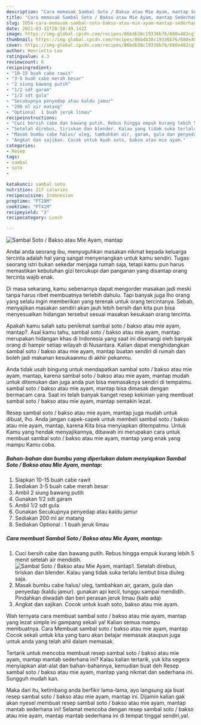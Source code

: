 ```yaml
---
description: "Cara memasak Sambal Soto / Bakso atau Mie Ayam, mantap Sederhana Untuk Jualan"
title: "Cara memasak Sambal Soto / Bakso atau Mie Ayam, mantap Sederhana Untuk Jualan"
slug: 1054-cara-memasak-sambal-soto-bakso-atau-mie-ayam-mantap-sederhana-untuk-jualan
date: 2021-03-31T20:50:49.142Z
image: https://img-global.cpcdn.com/recipes/86bdb38c19336b76/680x482cq70/sambal-soto-bakso-atau-mie-ayam-mantap-foto-resep-utama.jpg
thumbnail: https://img-global.cpcdn.com/recipes/86bdb38c19336b76/680x482cq70/sambal-soto-bakso-atau-mie-ayam-mantap-foto-resep-utama.jpg
cover: https://img-global.cpcdn.com/recipes/86bdb38c19336b76/680x482cq70/sambal-soto-bakso-atau-mie-ayam-mantap-foto-resep-utama.jpg
author: Henrietta Lee
ratingvalue: 4.3
reviewcount: 6
recipeingredient:
- "10-15 buah cabe rawit"
- "3-5 buah cabe merah besar"
- "2 siung bawang putih"
- "1/2 sdt garam"
- "1/2 sdt gula"
- "Secukupnya penyedap atau kaldu jamur"
- "200 ml air matang"
- "Optional  1 buah jeruk limau"
recipeinstructions:
- "Cuci bersih cabe dan bawang putih. Rebus hingga empuk kurang lebih 5 menit setelah air mendidih."
- "Setelah direbus, tiriskan dan blender. Kalau yang tidak suka terlalu lembut bisa diuleg saja."
- "Masak bumbu cabe halus/ uleg, tambahkan air, garam, gula dan penyedap (kaldu jamur). gunakan api kecil, tunggu sampai mendidih. Pindahkan diwadah dan beri perasan jeruk limau (kalo ada)"
- "Angkat dan sajikan. Cocok untuk kuah soto, bakso atau mie ayam."
categories:
- Resep
tags:
- sambal
- soto
- 

katakunci: sambal soto  
nutrition: 217 calories
recipecuisine: Indonesian
preptime: "PT28M"
cooktime: "PT41M"
recipeyield: "3"
recipecategory: Lunch

---
```



![Sambal Soto / Bakso atau Mie Ayam, mantap](https://img-global.cpcdn.com/recipes/86bdb38c19336b76/680x482cq70/sambal-soto-bakso-atau-mie-ayam-mantap-foto-resep-utama.jpg)

Andai anda seorang ibu, menyuguhkan masakan nikmat kepada keluarga tercinta adalah hal yang sangat menyenangkan untuk kamu sendiri. Tugas seorang istri bukan sekedar menjaga rumah saja, tetapi kamu pun harus memastikan kebutuhan gizi tercukupi dan panganan yang disantap orang tercinta wajib enak.

Di masa  sekarang, kamu sebenarnya dapat mengorder masakan jadi meski tanpa harus ribet membuatnya terlebih dahulu. Tapi banyak juga lho orang yang selalu ingin memberikan yang terenak untuk orang tercintanya. Sebab, menyajikan masakan sendiri akan jauh lebih bersih dan kita pun bisa menyesuaikan hidangan tersebut sesuai masakan kesukaan orang tercinta. 



Apakah kamu salah satu penikmat sambal soto / bakso atau mie ayam, mantap?. Asal kamu tahu, sambal soto / bakso atau mie ayam, mantap merupakan hidangan khas di Indonesia yang saat ini disenangi oleh banyak orang di hampir setiap wilayah di Nusantara. Kalian dapat menghidangkan sambal soto / bakso atau mie ayam, mantap buatan sendiri di rumah dan boleh jadi makanan kesukaanmu di akhir pekanmu.

Anda tidak usah bingung untuk mendapatkan sambal soto / bakso atau mie ayam, mantap, karena sambal soto / bakso atau mie ayam, mantap mudah untuk ditemukan dan juga anda pun bisa memasaknya sendiri di tempatmu. sambal soto / bakso atau mie ayam, mantap bisa dimasak dengan bermacam cara. Saat ini telah banyak banget resep kekinian yang membuat sambal soto / bakso atau mie ayam, mantap semakin lezat.

Resep sambal soto / bakso atau mie ayam, mantap juga mudah untuk dibuat, lho. Anda jangan capek-capek untuk membeli sambal soto / bakso atau mie ayam, mantap, karena Kita bisa menyiapkan ditempatmu. Untuk Kamu yang hendak menyajikannya, dibawah ini merupakan cara untuk membuat sambal soto / bakso atau mie ayam, mantap yang enak yang mampu Kamu coba.

<!--inarticleads1-->

##### Bahan-bahan dan bumbu yang diperlukan dalam menyiapkan Sambal Soto / Bakso atau Mie Ayam, mantap:

1. Siapkan 10-15 buah cabe rawit
1. Sediakan 3-5 buah cabe merah besar
1. Ambil 2 siung bawang putih
1. Gunakan 1/2 sdt garam
1. Ambil 1/2 sdt gula
1. Gunakan Secukupnya penyedap atau kaldu jamur
1. Sediakan 200 ml air matang
1. Sediakan Optional : 1 buah jeruk limau




<!--inarticleads2-->

##### Cara membuat Sambal Soto / Bakso atau Mie Ayam, mantap:

1. Cuci bersih cabe dan bawang putih. Rebus hingga empuk kurang lebih 5 menit setelah air mendidih.
<img src="https://img-global.cpcdn.com/steps/488511fa060ece17/160x128cq70/sambal-soto-bakso-atau-mie-ayam-mantap-langkah-memasak-1-foto.jpg" alt="Sambal Soto / Bakso atau Mie Ayam, mantap">1. Setelah direbus, tiriskan dan blender. Kalau yang tidak suka terlalu lembut bisa diuleg saja.
1. Masak bumbu cabe halus/ uleg, tambahkan air, garam, gula dan penyedap (kaldu jamur). gunakan api kecil, tunggu sampai mendidih. Pindahkan diwadah dan beri perasan jeruk limau (kalo ada)
1. Angkat dan sajikan. Cocok untuk kuah soto, bakso atau mie ayam.




Wah ternyata cara membuat sambal soto / bakso atau mie ayam, mantap yang lezat simple ini gampang sekali ya! Kalian semua mampu membuatnya. Cara Membuat sambal soto / bakso atau mie ayam, mantap Cocok sekali untuk kita yang baru akan belajar memasak ataupun juga untuk anda yang telah ahli dalam memasak.

Tertarik untuk mencoba membuat resep sambal soto / bakso atau mie ayam, mantap mantab sederhana ini? Kalau kalian tertarik, yuk kita segera menyiapkan alat-alat dan bahan-bahannya, kemudian buat deh Resep sambal soto / bakso atau mie ayam, mantap yang nikmat dan sederhana ini. Sungguh mudah kan. 

Maka dari itu, ketimbang anda berfikir lama-lama, ayo langsung aja buat resep sambal soto / bakso atau mie ayam, mantap ini. Dijamin kalian gak akan nyesel membuat resep sambal soto / bakso atau mie ayam, mantap mantab sederhana ini! Selamat mencoba dengan resep sambal soto / bakso atau mie ayam, mantap mantab sederhana ini di tempat tinggal sendiri,ya!.

